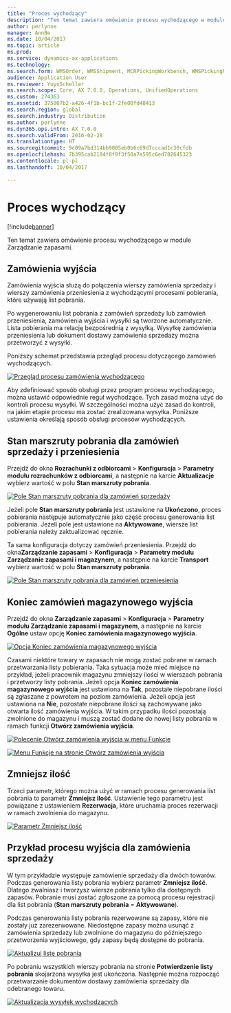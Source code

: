 ```yaml
---
title: "Proces wychodzący"
description: "Ten temat zawiera omówienie procesu wychodzącego w module Zarządzanie zapasami."
author: perlynne
manager: AnnBe
ms.date: 10/04/2017
ms.topic: article
ms.prod: 
ms.service: dynamics-ax-applications
ms.technology: 
ms.search.form: WMSOrder, WMSShipment, MCRPickingWorkbench, WMSPickingRegistration, CustomFilterGroup
audience: Application User
ms.reviewer: YuyuScheller
ms.search.scope: Core, AX 7.0.0, Operations, UnifiedOperations
ms.custom: 274363
ms.assetid: 375807b2-a426-4f1b-bc1f-2fe00fd48413
ms.search.region: global
ms.search.industry: Distribution
ms.author: perlynne
ms.dyn365.ops.intro: AX 7.0.0
ms.search.validFrom: 2016-02-28
ms.translationtype: HT
ms.sourcegitcommit: 9c09a7bd314bb9005eb0b6c69d7cccad1c30cfdb
ms.openlocfilehash: 7b395cab2184f8f9f3f50a7a595c6ed782645323
ms.contentlocale: pl-pl
ms.lasthandoff: 10/04/2017

---
```


# <a name="outbound-process"></a>Proces wychodzący

[!include[banner](../includes/banner.md)]

Ten temat zawiera omówienie procesu wychodzącego w module Zarządzanie zapasami.

## <a name="output-orders"></a>Zamówienia wyjścia

Zamówienia wyjścia służą do połączenia wierszy zamówienia sprzedaży i wierszy zamówienia przeniesienia z wychodzącymi procesami pobierania, które używają list pobrania.

Po wygenerowaniu list pobrania z zamówień sprzedaży lub zamówień przeniesienia, zamówienia wyjścia i wysyłki są tworzone automatycznie. Lista pobierania ma relację bezpośrednią z wysyłką. Wysyłkę zamówienia przeniesienia lub dokument dostawy zamówienia sprzedaży można przetworzyć z wysyłki. 

Poniższy schemat przedstawia przegląd procesu dotyczącego zamówień wychodzących. 

[![Przegląd procesu zamówienia wychodzącego](./media/outbound-order.png)](./media/outbound-order.png)

Aby zdefiniować sposób obsługi przez program procesu wychodzącego, można ustawić odpowiednie reguł wychodzące. Tych zasad można użyć do kontroli procesu wysyłki. W szczególności można użyć zasad do kontroli, na jakim etapie procesu ma zostać zrealizowana wysyłka. Poniższe ustawienia określają sposób obsługi procesów wychodzących.

## <a name="picking-route-status-for-sales-and-transfer-orders"></a>Stan marszruty pobrania dla zamówień sprzedaży i przeniesienia 

Przejdź do okna **Rozrachunki z odbiorcami** \> **Konfiguracja** \> **Parametry modułu rozrachunków z odbiorcami**, a następnie na karcie **Aktualizacje** wybierz wartość w polu **Stan marszruty pobrania**.

[![Pole Stan marszruty pobrania dla zamówień sprzedaży](./media/picking-route-status-sales-order.png)](./media/picking-route-status-sales-order.png)

Jeżeli pole **Stan marszruty pobrania** jest ustawione na **Ukończono**, proces pobierania następuje automatycznie jako część procesu generowania list pobierania. Jeżeli pole jest ustawione na **Aktywowane**, wiersze list pobierania należy zaktualizować ręcznie.

Ta sama konfiguracja dotyczy zamówień przeniesienia. Przejdź do okna**Zarządzanie zapasami** \> **Konfiguracja** \> **Parametry modułu Zarządzanie zapasami i magazynem**, a następnie na karcie **Transport** wybierz wartość w polu **Stan marszruty pobrania**.

[![Pole Stan marszruty pobrania dla zamówień przeniesienia](./media/picking-route-status-transfer-order.png)](./media/picking-route-status-transfer-order.png)

## <a name="end-output-inventory-orders"></a>Koniec zamówień magazynowego wyjścia

Przejdź do okna **Zarządzanie zapasami** \> **Konfiguracja** \> **Parametry modułu Zarządzanie zapasami i magazynem**, a następnie na karcie **Ogólne** ustaw opcję **Koniec zamówienia magazynowego wyjścia**.

[![Opcja Koniec zamówienia magazynowego wyjścia](./media//end-output-inventory-order.png)](./media//end-output-inventory-order.png)

Czasami niektóre towary w zapasach nie mogą zostać pobrane w ramach przetwarzania listy pobierania. Taka sytuacja może mieć miejsce na przykład, jeżeli pracownik magazynu zmniejszy ilości w wierszach pobrania i przetworzy listy pobrania. Jeżeli opcja **Koniec zamówienia magazynowego wyjścia** jest ustawiona na **Tak**, pozostałe niepobrane ilości są zgłaszane z powrotem na poziom zamówienia. Jeżeli opcja jest ustawiona na **Nie**, pozostałe niepobrane ilości są zachowywane jako otwarta ilość zamówienia wyjścia. W takim przypadku ilości pozostają zwolnione do magazynu i muszą zostać dodane do nowej listy pobrania w ramach funkcji **Otwórz zamówienia wyjścia**.

[![Polecenie Otwórz zamówienia wyjścia w menu Funkcje](./media/open-output-order.png)](./media/open-output-order.png)

[![Menu Funkcje na stronie Otwórz zamówienia wyjścia](./media/open-output-order-function.png)](./media/open-output-order-function.png)

## <a name="reduce-quantity"></a>Zmniejsz ilość

Trzeci parametr, którego można użyć w ramach procesu generowania list pobrania to parametr **Zmniejsz ilość**. Ustawienie tego parametru jest powiązane z ustawieniem **Rezerwacja**, które uruchamia proces rezerwacji w ramach zwolnienia do magazynu.

[![Parametr Zmniejsz ilość](./media/reduce-quantity.png)](./media/reduce-quantity.png)

## <a name="example-of-an-outbound-process-for-a-sales-order"></a>Przykład procesu wyjścia dla zamówienia sprzedaży

W tym przykładzie występuje zamówienie sprzedaży dla dwóch towarów. Podczas generowania listy pobrania wybierz parametr **Zmniejsz ilość**. Dlatego zwalniasz i tworzysz wiersze pobrania tylko dla dostępnych zapasów. Pobranie musi zostać zgłoszone za pomocą procesu rejestracji dla list pobrania (**Stan marszruty pobrania** = **Aktywowane**).

Podczas generowania listy pobrania rezerwowane są zapasy, które nie zostały już zarezerwowane. Niedostępne zapasy można usunąć z zamówienia sprzedaży lub zwolnione do magazynu do późniejszego przetworzenia wyjściowego, gdy zapasy będą dostępne do pobrania.

[![Aktualizuj listę pobrania](./media/update-picking-list.png)](./media/update-picking-list.png)

Po pobraniu wszystkich wierszy pobrania na stronie **Potwierdzenie listy pobrania** skojarzona wysyłka jest ukończona. Następnie można rozpocząć przetwarzanie dokumentów dostawy zamówienia sprzedaży dla odebranego towaru.

[![Aktualizacja wysyłek wychodzących](./media/outbound-shipments.png)](./media/outbound-shipments.png)

